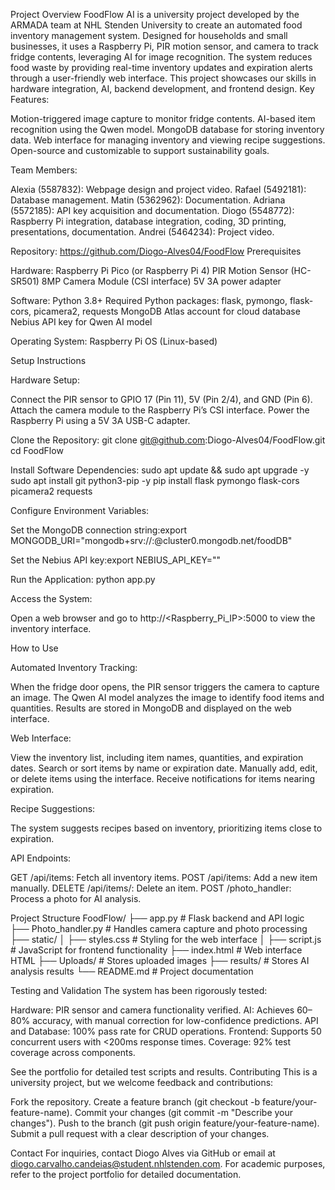 Project Overview
FoodFlow AI is a university project developed by the ARMADA team at NHL Stenden University to create an automated food inventory management system. Designed for households and small businesses, it uses a Raspberry Pi, PIR motion sensor, and camera to track fridge contents, leveraging AI for image recognition. The system reduces food waste by providing real-time inventory updates and expiration alerts through a user-friendly web interface. This project showcases our skills in hardware integration, AI, backend development, and frontend design.
Key Features:

Motion-triggered image capture to monitor fridge contents.
AI-based item recognition using the Qwen model.
MongoDB database for storing inventory data.
Web interface for managing inventory and viewing recipe suggestions.
Open-source and customizable to support sustainability goals.

Team Members:

Alexia (5587832): Webpage design and project video.
Rafael (5492181): Database management.
Matin (5362962): Documentation.
Adriana (5572185): API key acquisition and documentation.
Diogo (5548772): Raspberry Pi integration, database integration, coding, 3D printing, presentations, documentation.
Andrei (5464234): Project video.

Repository: https://github.com/Diogo-Alves04/FoodFlow
Prerequisites

Hardware:
Raspberry Pi Pico (or Raspberry Pi 4)
PIR Motion Sensor (HC-SR501)
8MP Camera Module (CSI interface)
5V 3A power adapter


Software:
Python 3.8+
Required Python packages: flask, pymongo, flask-cors, picamera2, requests
MongoDB Atlas account for cloud database
Nebius API key for Qwen AI model


Operating System: Raspberry Pi OS (Linux-based)

Setup Instructions

Hardware Setup:

Connect the PIR sensor to GPIO 17 (Pin 11), 5V (Pin 2/4), and GND (Pin 6).
Attach the camera module to the Raspberry Pi’s CSI interface.
Power the Raspberry Pi using a 5V 3A USB-C adapter.


Clone the Repository:
git clone git@github.com:Diogo-Alves04/FoodFlow.git
cd FoodFlow


Install Software Dependencies:
sudo apt update && sudo apt upgrade -y
sudo apt install git python3-pip -y
pip install flask pymongo flask-cors picamera2 requests


Configure Environment Variables:

Set the MongoDB connection string:export MONGODB_URI="mongodb+srv://<username>:<password>@cluster0.mongodb.net/foodDB"


Set the Nebius API key:export NEBIUS_API_KEY="<your-nebius-api-key>"




Run the Application:
python app.py


Access the System:

Open a web browser and go to http://<Raspberry_Pi_IP>:5000 to view the inventory interface.



How to Use

Automated Inventory Tracking:

When the fridge door opens, the PIR sensor triggers the camera to capture an image.
The Qwen AI model analyzes the image to identify food items and quantities.
Results are stored in MongoDB and displayed on the web interface.


Web Interface:

View the inventory list, including item names, quantities, and expiration dates.
Search or sort items by name or expiration date.
Manually add, edit, or delete items using the interface.
Receive notifications for items nearing expiration.


Recipe Suggestions:

The system suggests recipes based on inventory, prioritizing items close to expiration.


API Endpoints:

GET /api/items: Fetch all inventory items.
POST /api/items: Add a new item manually.
DELETE /api/items/<id>: Delete an item.
POST /photo_handler: Process a photo for AI analysis.



Project Structure
FoodFlow/
├── app.py              # Flask backend and API logic
├── Photo_handler.py    # Handles camera capture and photo processing
├── static/
│   ├── styles.css      # Styling for the web interface
│   ├── script.js       # JavaScript for frontend functionality
├── index.html          # Web interface HTML
├── Uploads/            # Stores uploaded images
├── results/            # Stores AI analysis results
└── README.md           # Project documentation

Testing and Validation
The system has been rigorously tested:

Hardware: PIR sensor and camera functionality verified.
AI: Achieves 60–80% accuracy, with manual correction for low-confidence predictions.
API and Database: 100% pass rate for CRUD operations.
Frontend: Supports 50 concurrent users with <200ms response times.
Coverage: 92% test coverage across components.

See the portfolio for detailed test scripts and results.
Contributing
This is a university project, but we welcome feedback and contributions:

Fork the repository.
Create a feature branch (git checkout -b feature/your-feature-name).
Commit your changes (git commit -m "Describe your changes").
Push to the branch (git push origin feature/your-feature-name).
Submit a pull request with a clear description of your changes.

Contact
For inquiries, contact Diogo Alves via GitHub or email at diogo.carvalho.candeias@student.nhlstenden.com. For academic purposes, refer to the project portfolio for detailed documentation.

